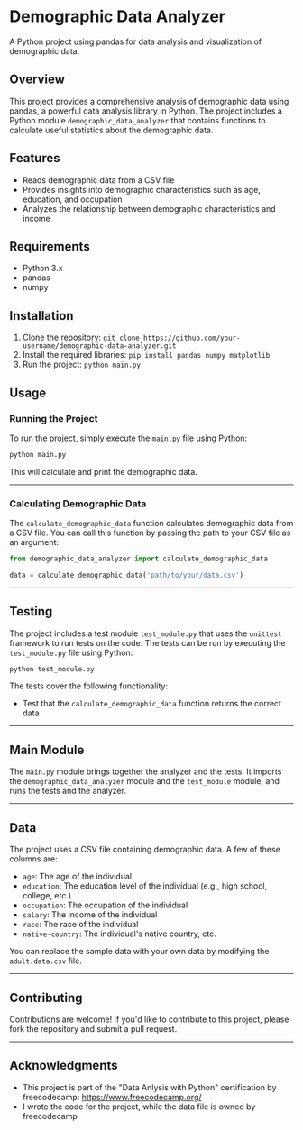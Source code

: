 
# Demographic Data Analyzer

A Python project using pandas for data analysis and visualization of demographic data.

## Overview


This project provides a comprehensive analysis of demographic data using pandas, a powerful data analysis library in Python. The project includes a Python module `demographic_data_analyzer` that contains functions to calculate useful statistics about the demographic data.

## Features


*   Reads demographic data from a CSV file
*   Provides insights into demographic characteristics such as age, education, and occupation
*   Analyzes the relationship between demographic characteristics and income

## Requirements


*   Python 3.x
*   pandas
*   numpy

## Installation


1.  Clone the repository: `git clone https://github.com/your-username/demographic-data-analyzer.git`
2.  Install the required libraries: `pip install pandas numpy matplotlib`
3.  Run the project: `python main.py`

## Usage


### Running the Project

To run the project, simply execute the `main.py` file using Python:

```bash
python main.py
```

This will calculate and print the demographic data.

----------

### Calculating Demographic Data

The `calculate_demographic_data` function calculates demographic data from a CSV file. You can call this function by passing the path to your CSV file as an argument:

```python
from demographic_data_analyzer import calculate_demographic_data

data = calculate_demographic_data('path/to/your/data.csv')
```
------------

## Testing


The project includes a test module `test_module.py` that uses the `unittest` framework to run tests on the code. The tests can be run by executing the `test_module.py` file using Python:

```bash
python test_module.py
```

The tests cover the following functionality:

*   Test that the `calculate_demographic_data` function returns the correct data

------------

## Main Module


The `main.py` module brings together the analyzer and the tests. It imports the `demographic_data_analyzer` module and the `test_module` module, and runs the tests and the analyzer.

------------

## Data

The project uses a CSV file containing demographic data. A few of these columns are:

*   `age`: The age of the individual
*   `education`: The education level of the individual (e.g., high school, college, etc.)
*   `occupation`: The occupation of the individual
*   `salary`: The income of the individual
*   `race`: The race of the individual
*   `native-country`: The individual's native country, etc.

You can replace the sample data with your own data by modifying the `adult.data.csv` file.

------------

## Contributing

Contributions are welcome! If you'd like to contribute to this project, please fork the repository and submit a pull request.

------------

## Acknowledgments

*   This project is part of the "Data Anlysis with Python" certification by freecodecamp: https://www.freecodecamp.org/
*   I wrote the code for the project, while the data file is owned by freecodecamp
